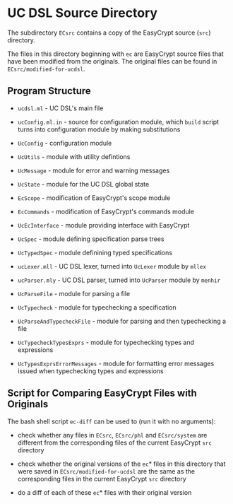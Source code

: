 UC DSL Source Directory
================================================================================

The subdirectory `ECsrc` contains a copy of the EasyCrypt source
(`src`) directory.

The files in this directory beginning with `ec` are EasyCrypt source
files that have been modified from the originals. The original
files can be found in `ECsrc/modified-for-ucdsl`.

Program Structure
--------------------------------------------------------------------------------

* `ucdsl.ml` - UC DSL's main file

* `ucConfig.ml.in` - source for configuration module, which `build` script
  turns into configuration module by making substitutions
  
* `UcConfig` - configuration module

* `UcUtils` - module with utility defintions

* `UcMessage` - module for error and warning messages

* `UcState` - module for the UC DSL global state

* `EcScope` - modification of EasyCrypt's scope module

* `EcCommands` - modification of EasyCrypt's commands module

* `UcEcInterface` - module providing interface with EasyCrypt

* `UcSpec` - module defining specification parse trees

* `UcTypedSpec` - module definining typed specifications

* `ucLexer.mll` - UC DSL lexer, turned into `UcLexer` module by
  `mllex`

* `ucParser.mly` - UC DSL parser, turned into `UcParser` module by
  `menhir`

* `UcParseFile` - module for parsing a file

* `UcTypecheck` - module for typechecking a specification

* `UcParseAndTypecheckFile` - module for parsing and then typechecking
  a file

* `UcTypecheckTypesExprs` - module for typechecking types and expressions

* `UcTypesExprsErrorMessages` - module for formatting error messages
  issued when typechecking types and expressions

Script for Comparing EasyCrypt Files with Originals
--------------------------------------------------------------------------------

The bash shell script `ec-diff` can be used to (run it with no
arguments):

* check whether any files in `ECsrc`, `ECsrc/phl` and `ECsrc/system` are
  different from the corresponding files of the current EasyCrypt `src`
  directory

* check whether the original versions of the `ec`* files in this
  directory that were saved in `ECsrc/modified-for-ucdsl` are the same
  as the corresponding files in the current EasyCrypt `src` directory

* do a diff of each of these `ec`* files with their original version
